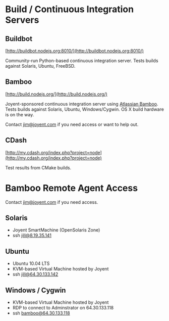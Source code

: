 # Build / Continuous Integration Servers

## Buildbot

[http://buildbot.nodejs.org:8010/](http://buildbot.nodejs.org:8010/)

Community-run Python-based continuous integration server.  Tests builds against Solaris, Ubuntu, FreeBSD.

## Bamboo

[http://build.nodejs.org/](http://build.nodejs.org/)

Joyent-sponsored continuous integration server using [Atlassian Bamboo](http://www.atlassian.com/software/bamboo/).  Tests builds against Solaris, Ubuntu, Windows/Cygwin.  OS X build hardware is on the way.

Contact [jim@joyent.com](mailto:jim@joyent.com) if you need access or want to help out.

## CDash

[http://my.cdash.org/index.php?project=node](http://my.cdash.org/index.php?project=node)

Test results from CMake builds.

# Bamboo Remote Agent Access

Contact [jim@joyent.com](mailto:jim@joyent.com) if you need access.

## Solaris

* Joyent SmartMachine (OpenSolaris Zone)
* ssh jill@8.19.35.141

## Ubuntu

* Ubuntu 10.04 LTS
* KVM-based Virtual Machine hosted by Joyent
* ssh jill@64.30.133.142

## Windows / Cygwin

* KVM-based Virtual Machine hosted by Joyent
* RDP to connect to Adminstrator on 64.30.133.118
* ssh bamboo@64.30.133.118

